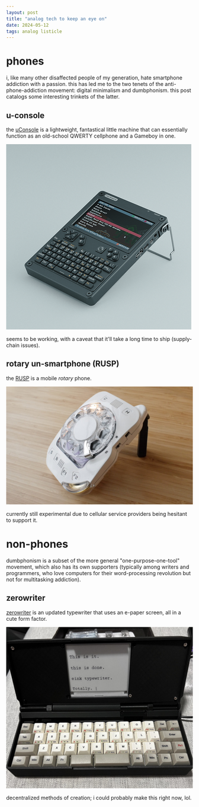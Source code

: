 ```yaml
---
layout: post
title: "analog tech to keep an eye on"
date: 2024-05-12
tags: analog listicle
---
```


# phones
i, like many other disaffected people of my generation, hate smartphone addiction with a passion. this has led me to the two tenets of the anti-phone-addiction movement: digital minimalism and dumbphonism. this post catalogs some interesting trinkets of the latter. 

## u-console
the [uConsole](https://www.clockworkpi.com/uconsole) is a lightweight, fantastical little machine that can essentially function as an old-school QWERTY cellphone and a Gameboy in one. 

![u-console](/assets/images/uconsole.png)

seems to be working, with a caveat that it'll take a long time to ship (supply-chain issues). 

## rotary un-smartphone (RUSP)
the [RUSP](https://skysedge.com/telecom/RUSP/index.html) is a mobile *rotary* phone. 

![rotary un-smartphone](/assets/images/rusp.jpeg)

currently still experimental due to cellular service providers being hesitant to support it.

# non-phones
dumbphonism is a subset of the more general "one-purpose-one-tool" movement, which also has its own supporters (typically among writers and programmers, who love computers for their word-processing revolution but not for multitasking addiction).

## zerowriter
[zerowriter](https://github.com/bitwerkstatt/zerowriter) is an updated typewriter that uses an e-paper screen, all in a cute form factor. 

![zerowriter](/assets/images/zerowriter.jpeg)

decentralized methods of creation; i could probably make this right now, lol.
